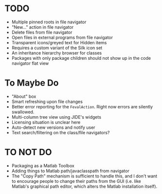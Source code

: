 TODO
=============

* Multiple pinned roots in file navigator
* "New..." action in file navigator
* Delete files from file navigator
* Open files in external programs from file navigator
* Transparent icons/greyed text for Hidden items
 * Requires a custom variant of the Silk icon set
* An inheritance hierarchy browser for classes
* Packages with only package children should not show up in the code navigator flat view

# To Maybe Do

* "About" box
* Smart refreshing upon file changes
* Better error reporting for the `FevalAction`. Right now errors are silently swallowed.
* Multi-column tree view using JIDE's widgets
 * Licensing situation is unclear here
* Auto-detect new versions and notify user
* Text search/filtering on the class/file navigators?

# TO NOT DO

* Packaging as a Matlab Toolbox
* Adding things to Matlab path/javaclasspath from navigator
 * The "Copy Path" mechanism is sufficient to handle this, and I don't want to encourage people to change their paths from the GUI (i.e. like Matlab's graphical path editor, which alters the Matlab installation itself).

